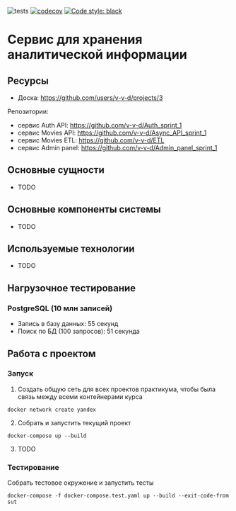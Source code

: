 ![tests](https://github.com/v-v-d/ugc_sprint_1/actions/workflows/tests.yml/badge.svg)
[![codecov](https://codecov.io/gh/v-v-d/ugc_sprint_1/branch/main/graph/badge.svg?token=Q8NOGB813N)](https://codecov.io/gh/v-v-d/ugc_sprint_1)
<a href="https://github.com/psf/black"><img alt="Code style: black" src="https://img.shields.io/badge/code%20style-black-000000.svg"></a>

# Cервис для хранения аналитической информации

## Ресурсы
- Доска: https://github.com/users/v-v-d/projects/3

Репозитории:
- сервис Auth API: https://github.com/v-v-d/Auth_sprint_1
- сервис Movies API: https://github.com/v-v-d/Async_API_sprint_1
- сервис Movies ETL: https://github.com/v-v-d/ETL
- сервис Admin panel: https://github.com/v-v-d/Admin_panel_sprint_1


## Основные сущности
- TODO

## Основные компоненты системы
- TODO

## Используемые технологии
- TODO

## Нагрузочное тестирование
### PostgreSQL (10 млн записей)
- Запись в базу данных: 55 секунд
- Поиск по БД (100 запросов): 51 секунда

## Работа с проектом
### Запуск
1. Создать общую сеть для всех проектов практикума, чтобы была связь между всеми контейнерами курса
```shell
docker network create yandex
```
2. Собрать и запустить текущий проект
```shell
docker-compose up --build
```
3. TODO

### Тестирование
Собрать тестовое окружение и запустить тесты
```shell
docker-compose -f docker-compose.test.yaml up --build --exit-code-from sut
```
